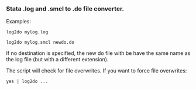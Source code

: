 ### Stata .log and .smcl to .do file converter.

Examples:

```shell
log2do mylog.log
```

```shell
log2do mylog.smcl newdo.do
```

If no destination is specified, the new do file with
be have the same name as the log file (but with a different extension).

The script will check for file overwrites. If you want to force file overwrites:

```
yes | log2do ...
```
